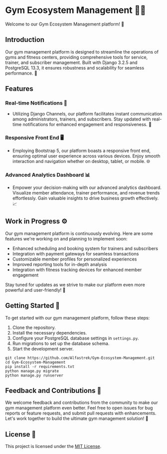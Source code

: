 # Gym Ecosystem Management 🏋️‍♂️

Welcome to our Gym Ecosystem Management platform! 🌟

## Introduction

Our gym management platform is designed to streamline the operations of gyms and fitness centers, providing comprehensive tools for service, trainer, and subscriber management. Built with Django 3.2.5 and PostgreSQL 13.3, it ensures robustness and scalability for seamless performance. 💪

## Features

### Real-time Notifications 📲

- Utilizing Django Channels, our platform facilitates instant communication among administrators, trainers, and subscribers. Stay updated with real-time notifications for enhanced engagement and responsiveness. 🚀

### Responsive Front End 🖥️

- Employing Bootstrap 5, our platform boasts a responsive front end, ensuring optimal user experience across various devices. Enjoy smooth interaction and navigation whether on desktop, tablet, or mobile. 🌐

### Advanced Analytics Dashboard 📊

- Empower your decision-making with our advanced analytics dashboard. Visualize member attendance, trainer performance, and revenue trends effortlessly. Gain valuable insights to drive business growth effectively. 📈

## Work in Progress ⚙️

Our gym management platform is continuously evolving. Here are some features we're working on and planning to implement soon:

- Enhanced scheduling and booking system for trainers and subscribers
- Integration with payment gateways for seamless transactions
- Customizable member profiles for personalized experiences
- Improved reporting tools for in-depth analysis
- Integration with fitness tracking devices for enhanced member engagement

Stay tuned for updates as we strive to make our platform even more powerful and user-friendly! 🚧

## Getting Started 🚀

To get started with our gym management platform, follow these steps:

1. Clone the repository.
2. Install the necessary dependencies.
3. Configure your PostgreSQL database settings in `settings.py`.
4. Run migrations to set up the database schema.
5. Start the development server.

```shell
git clone https://github.com/Alfastrek/Gym-Ecosystem-Management.git
cd Gym-Ecosystem-Management
pip install -r requirements.txt
python manage.py migrate
python manage.py runserver
```

## Feedback and Contributions 🙌

We welcome feedback and contributions from the community to make our gym management platform even better. Feel free to open issues for bug reports or feature requests, and submit pull requests with enhancements. Let's work together to build the ultimate gym management solution! 🌟

## License 📜

This project is licensed under the [MIT License](LICENSE).


